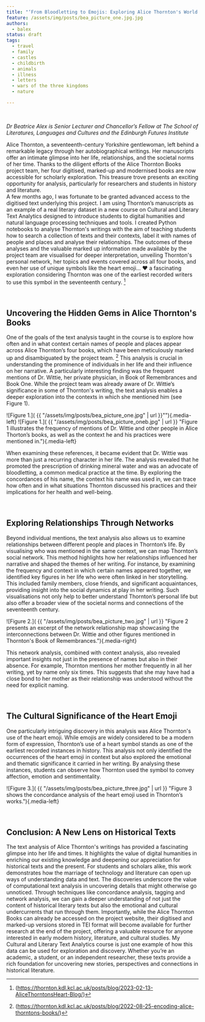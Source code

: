 ```yaml
---
title: "‘From Bloodletting to Emojis: Exploring Alice Thornton's World Through Computational Text Analytics"
feature: /assets/img/posts/bea_picture_one.jpg.jpg
authors:
  - balex
status: draft
tags:
  - travel
  - family
  - castles
  - childbirth
  - animals
  - illness
  - letters
  - wars of the three kingdoms
  - nature

---
```


<p>&nbsp;</p>

*Dr Beatrice Alex is Senior Lecturer and Chancellor’s Fellow at The School of Literatures, Languages and Cultures and the Edinburgh Futures Institute*
 
Alice Thornton, a seventeenth-century Yorkshire gentlewoman, left behind a remarkable legacy through her autobiographical writings. Her manuscripts offer an intimate glimpse into her life, relationships, and the societal norms of her time. Thanks to the diligent efforts of the Alice Thornton Books project team, her four digitised, marked-up and modernised books are now accessible for scholarly exploration. This treasure trove presents an exciting opportunity for analysis, particularly for researchers and students in history and literature.  
A few months ago, I was fortunate to be granted advanced access to the digitised text underlying this project.  I am using Thornton’s manuscripts as an example of a real literary dataset in a new course on Cultural and Literary Text Analytics designed to introduce students to digital humanities and natural language processing techniques and tools.  I created Python notebooks to analyse Thornton's writings with the aim of teaching students how to search a collection of texts and their contexts, label it with names of people and places and analyse their relationships. The outcomes of these analyses and the valuable marked up information made available by the project team are visualised for deeper interpretation, unveiling Thornton's personal network, her topics and events covered across all four books, and even her use of unique symbols like the heart emoji... :heart: a fascinating exploration considering Thornton was one of the earliest recorded writers to use this symbol in the seventeenth century. [^1]
 
<p>&nbsp;</p>

## Uncovering the Hidden Gems in Alice Thornton's Books

One of the goals of the text analysis taught in the course is to explore how often and in what context certain names of people and places appear across Alice Thornton’s four books, which have been meticulously marked up and disambiguated by the project team. [^2] This analysis is crucial in understanding the prominence of individuals in her life and their influence on her narrative. A particularly interesting finding was the frequent mentions of Dr. Wittie, her private physician, in Book of Remembrances and Book One. While the project team was already aware of Dr. Wittie’s significance in some of Thornton's writing, the text analysis enables a deeper exploration into the contexts in which she mentioned him (see Figure 1).

![Figure 1.]( {{ "/assets/img/posts/bea_picture_one.jpg" | url }}""){.media-left}
![Figure 1.]( {{ "/assets/img/posts/bea_picture_oneb.jpg" | url }} "Figure 1 illustrates the frequency of mentions of Dr. Wittie and other people in Alice Thorton’s books, as well as the context he and his practices were mentioned in."){.media-left}

When examining these references, it became evident that Dr. Wittie was more than just a recurring character in her life. The analysis revealed that he promoted the prescription of drinking mineral water and was an advocate of bloodletting, a common medical practice at the time. By exploring the concordances of his name, the context his name was used in, we can trace how often and in what situations Thornton discussed his practices and their implications for her health and well-being.

<p>&nbsp;</p>


## Exploring Relationships Through Networks

Beyond individual mentions, the text analysis also allows us to examine relationships between different people and places in Thornton’s life. By visualising who was mentioned in the same context, we can map Thornton’s social network. This method highlights how her relationships influenced her narrative and shaped the themes of her writing.
For instance, by examining the frequency and context in which certain names appeared together, we identified key figures in her life who were often linked in her storytelling. This included family members, close friends, and significant acquaintances, providing insight into the social dynamics at play in her writing. Such visualisations not only help to better understand Thornton’s personal life but also offer a broader view of the societal norms and connections of the seventeenth century.

![Figure 2.]( {{ "/assets/img/posts/bea_picture_two.jpg" | url }} "Figure 2 presents an excerpt of the network relationship map showcasing the interconnections between Dr. Wittie and other figures mentioned in Thornton's Book of Remembrances."){.media-right}

This network analysis, combined with context analysis, also revealed important insights not just in the presence of names but also in their absence. For example, Thornton mentions her mother frequently in all her writing, yet by name only six times.  This suggests that she may have had a close bond to her mother as their relationship was understood without the need for explicit naming. 
 
<p>&nbsp;</p>

## The Cultural Significance of the Heart Emoji

One particularly intriguing discovery in this analysis was Alice Thornton's use of the heart emoji. While emojis are widely considered to be a modern form of expression, Thornton’s use of a heart symbol stands as one of the earliest recorded instances in history. This analysis not only identified the occurrences of the heart emoji in context but also explored the emotional and thematic significance it carried in her writing. By analysing these instances, students can observe how Thornton used the symbol to convey affection, emotion and sentimentality.

![Figure 3.]( {{ "/assets/img/posts/bea_picture_three.jpg" | url }} "Figure 3 shows the concordance analysis of the heart emoji used in Thornton’s works."){.media-left}


<p>&nbsp;</p>

## Conclusion: A New Lens on Historical Texts

The text analysis of Alice Thornton's writings has provided a fascinating glimpse into her life and times. It highlights the value of digital humanities in enriching our existing knowledge and deepening our appreciation for historical texts and the present. For students and scholars alike, this work demonstrates how the marriage of technology and literature can open up ways of understanding data and text.
The discoveries underscore the value of computational text analysis in uncovering details that might otherwise go unnoticed. Through techniques like concordance analysis, tagging and network analysis, we can gain a deeper understanding of not just the content of historical literary texts but also the emotional and cultural undercurrents that run through them.
Importantly, while the Alice Thornton Books can already be accessed on the project website, their digitised and marked-up versions stored in TEI format will become available for further research at the end of the project, offering a valuable resource for anyone interested in early modern history, literature, and cultural studies. My Cultural and Literary Text Analytics course is just one example of how this data can be used for exploration and discovery. Whether you’re an academic, a student, or an independent researcher, these texts provide a rich foundation for uncovering new stories, perspectives and connections in historical literature.

[^1]:  (https://thornton.kdl.kcl.ac.uk/posts/blog/2023-02-13-AliceThorntonsHeart-Blog/)
[^2]:  (https://thornton.kdl.kcl.ac.uk/posts/blog/2022-08-25-encoding-alice-thorntons-books/)
